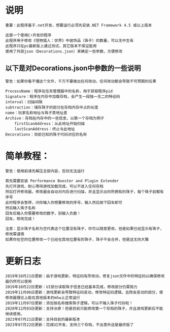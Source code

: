 # 说明
`重要：此程序基于.net开发，想要运行必须先安装.NET Framework 4.5 或以上版本`

    这是一个使用C♯开发的程序
    此程序用于修改《怪物猎人：世界》中装饰品（珠子）的数量，可以无中生有
    此程序只在pc最新版上通过测试，其它版本不保证能用
    使用了外部json（Decorations.json）来确定一些参数，方便修改

## 以下是对Decorations.json中参数的一些说明
`警告：如果你看不懂这个文件，千万不要做出任何改动，任何改动都会导致不可预期的后果`

    ProcessName：程序在任务管理器中的名称，用于获取程序pid
    Signature：程序在内存中加载存档，会产生一段独一无二的特征码
    interval：扫描间隔
    subtraction：储存珠子的部分在存档内存中占的长度
    name：玩家名称地址与珠子首地址差
    Archive：存档在内存中的一些信息，以第一个存档为例子
        firstScanAddress：从此地址开始扫描
        lastScanAddress：终止与此地址
    Decorations：目前已知的珠子代码对应的名称

# 简单教程：
`警告：使用前请先解压全部内容，否则无法运行`
    
    首先需要安装 Performance Booster and Plugin Extender
    先打开游戏，耐心等待游戏加载完成，可以不进入任何存档
    然后打开修改器，修改器会自动对内存进行扫描，并且显示出你所拥有的珠子，每个珠子前都有序号
    此时程序会暂停，问你输入你想要修改的序号，输入然后按下回车即可
    然后输入珠子名称
    回车后输入你需要修改的数字，别输入负数！
    回车，修改完成！

    注意：显示珠子名称为空代表这个位置没有珠子，你可以随意更改，但是如果已经显示有珠子，修改需谨慎
    如果你在空的位置修改一个已经在其他位置有的珠子，珠子不会合并，但是这无伤大雅

    
# 更新日志
    2019年10月21日更新：由于游戏更新，特征码有所改动，修复json文件中的特征码以确保修改器仍然可以使用
    2019年10月22日更新：UI部分读取珠子信息已经基本完成，修改部分仍需努力
    2019年11月06日更新：游戏更新会导致特征码变动，修改特征码逻辑，去除会变动的部分，使修改器理论上能在其他版本的mhw上正常运行
    2019年11月07日更新：添加按名称搜索珠子逻辑，可以不输入珠子代码啦！
    2020年12月03日更新：支持冰原！但是目前只能修改第一个存档的珠子，并且游戏更新后不能继续使用。
    2023年07月21日更新：支持目前的最新版本
    2023年07月22日更新：完成UI开发，支持三个存档，不出意外这是最终版了
